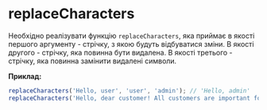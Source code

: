 # replaceCharacters

Необхідно реалізувати функцію `replaceCharacters`, яка приймає в якості першого аргументу - 
стрічку, з якою будуть відбуватися зміни. В якості другого - стрічку, яка повинна бути видалена.
В якості третього - стрічку, яка повинна замінити видалені символи.

**Приклад:**

```js
replaceCharacters('Hello, user', 'user', 'admin'); // 'Hello, admin'
replaceCharacters('Hello, dear customer! All customers are important for our product.', 'customer', 'client'); // 'Hello, dear client! All clients are important for our product.'
```
